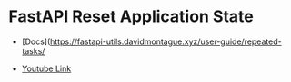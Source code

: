 # FastAPI Reset Application State

- [Docs](https://fastapi-utils.davidmontague.xyz/user-guide/repeated-tasks/

- [Youtube Link](https://youtu.be/TQOsqkiK6Ik)
